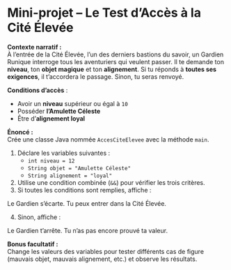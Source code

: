 # Mini-projet – Le Test d’Accès à la Cité Élevée

**Contexte narratif :**  
À l’entrée de la Cité Élevée, l’un des derniers bastions du savoir, un Gardien Runique interroge tous les aventuriers qui veulent passer. Il te demande ton **niveau**, ton **objet magique** et ton **alignement**. Si tu réponds à **toutes ses exigences**, il t’accordera le passage. Sinon, tu seras renvoyé.

**Conditions d’accès** :  
- Avoir un **niveau** supérieur ou égal à `10`  
- Posséder **l’Amulette Céleste**  
- Être d’**alignement loyal**

**Énoncé :**  
Crée une classe Java nommée `AccesCiteElevee` avec la méthode `main`.  
1. Déclare les variables suivantes :  
   - `int niveau = 12`  
   - `String objet = "Amulette Céleste"`  
   - `String alignement = "loyal"`  
2. Utilise une condition combinée (`&&`) pour vérifier les trois critères.  
3. Si toutes les conditions sont remplies, affiche :

Le Gardien s’écarte. Tu peux entrer dans la Cité Élevée.

4. Sinon, affiche :

Le Gardien t’arrête. Tu n’as pas encore prouvé ta valeur.


**Bonus facultatif :**  
Change les valeurs des variables pour tester différents cas de figure (mauvais objet, mauvais alignement, etc.) et observe les résultats.  

